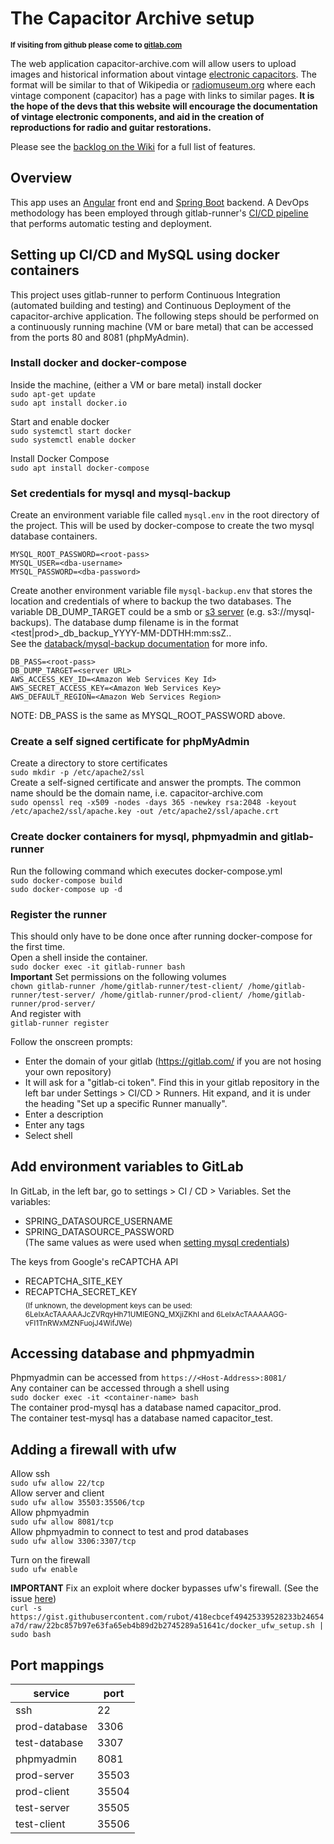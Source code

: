 # The Capacitor Archive setup
<sup>**If visiting from github please come to [gitlab.com](https://gitlab.com/capacitor-archive/capacitor-archive)**</sup>

The web application capacitor-archive.com will allow users to upload images and historical information about vintage [electronic capacitors](https://en.wikipedia.org/wiki/Capacitor).  The format will be similar to that of Wikipedia or [radiomuseum.org](https://www.radiomuseum.org/tubes/tube_5z3.html) where each vintage component (capacitor) has a page with links to similar pages.  **It is the hope of the devs that this website will encourage the documentation of vintage electronic components, and aid in the creation of reproductions for radio and guitar restorations.**  

Please see the [backlog on the Wiki](https://gitlab.com/capacitor-archive/capacitor-archive/-/wikis/home) for a full list of features.  

## Overview

This app uses an [Angular](https://angular.io/) front end and [Spring Boot](https://spring.io/projects/spring-boot) backend.  A DevOps methodology has been employed through gitlab-runner's [CI/CD pipeline](https://docs.gitlab.com/ee/ci/) that performs automatic testing and deployment.

## Setting up CI/CD and MySQL using docker containers

This project uses gitlab-runner to perform Continuous Integration (automated building and testing) and Continuous Deployment of the capacitor-archive application.  The following steps should be performed on a continuously running machine (VM or bare metal) that can be accessed from the ports 80 and 8081 (phpMyAdmin).

### Install docker and docker-compose
Inside the machine, (either a VM or bare metal) install docker    
`sudo apt-get update`  
`sudo apt install docker.io`  

Start and enable docker  
`sudo systemctl start docker`  
`sudo systemctl enable docker`  

Install Docker Compose  
`sudo apt install docker-compose`  

### Set credentials for mysql and mysql-backup
Create an environment variable file called `mysql.env` in the root directory of the project. This will be used by docker-compose to create the two mysql database containers.
```
MYSQL_ROOT_PASSWORD=<root-pass>
MYSQL_USER=<dba-username>
MYSQL_PASSWORD=<dba-password>
```
Create another environment variable file `mysql-backup.env` that stores the location and credentials of where to backup the two databases.  The variable DB_DUMP_TARGET could be a smb or [s3 server](https://aws.amazon.com/s3/) (e.g. s3://mysql-backups). The database dump filename is in the format <test|prod>_db_backup_YYYY-MM-DDTHH:mm:ssZ.<compression>.  
See the [databack/mysql-backup documentation](https://hub.docker.com/r/databack/mysql-backup) for more info.
```
DB_PASS=<root-pass>
DB_DUMP_TARGET=<server URL>
AWS_ACCESS_KEY_ID=<Amazon Web Services Key Id>
AWS_SECRET_ACCESS_KEY=<Amazon Web Services Key>
AWS_DEFAULT_REGION=<Amazon Web Services Region>
```
NOTE: DB_PASS is the same as MYSQL_ROOT_PASSWORD above.  



### Create a self signed certificate for phpMyAdmin
Create a directory to store certificates  
`sudo mkdir -p /etc/apache2/ssl`  
Create a self-signed certificate and answer the prompts.  The common name should be the domain name, i.e. capacitor-archive.com  
`sudo openssl req -x509 -nodes -days 365 -newkey rsa:2048 -keyout /etc/apache2/ssl/apache.key -out /etc/apache2/ssl/apache.crt`  


### Create docker containers for mysql, phpmyadmin and gitlab-runner
Run the following command which executes docker-compose.yml  
`sudo docker-compose build`  
`sudo docker-compose up -d`  


### Register the runner  
This should only have to be done once after running docker-compose for the first time.  
Open a shell inside the container.  
`sudo docker exec -it gitlab-runner bash`  
**Important** Set permissions on the following volumes  
`chown gitlab-runner /home/gitlab-runner/test-client/ /home/gitlab-runner/test-server/ /home/gitlab-runner/prod-client/ /home/gitlab-runner/prod-server/`  
And register with  
`gitlab-runner register`  


Follow the onscreen prompts:
- Enter the domain of your gitlab (https://gitlab.com/ if you are not hosing your own repository)  
- It will ask for a "gitlab-ci token".  Find this in your gitlab repository in the left bar under Settings > CI/CD > Runners.  Hit expand, and it is under the heading "Set up a specific Runner manually".  
- Enter a description  
- Enter any tags  
- Select shell  


## Add environment variables to GitLab
In GitLab, in the left bar, go to settings > CI / CD > Variables.  Set the variables:  
- SPRING_DATASOURCE_USERNAME  
- SPRING_DATASOURCE_PASSWORD  
(The same values as were used when [setting mysql credentials](#set-mysql-credentials))  

The keys from Google's reCAPTCHA API  
- RECAPTCHA_SITE_KEY  
- RECAPTCHA_SECRET_KEY  
<sub>(If unknown, the development keys can be used: 6LeIxAcTAAAAAJcZVRqyHh71UMIEGNQ_MXjiZKhI and 6LeIxAcTAAAAAGG-vFI1TnRWxMZNFuojJ4WifJWe)</sub>  


## Accessing database and phpmyadmin
Phpmyadmin can be accessed from `https://<Host-Address>:8081/`  
Any container can be accessed through a shell using  
`sudo docker exec -it <container-name> bash`  
The container prod-mysql has a database named capacitor_prod.  
The container test-mysql has a database named capacitor_test.  


## Adding a firewall with ufw
Allow ssh  
`sudo ufw allow 22/tcp`  
Allow server and client  
`sudo ufw allow 35503:35506/tcp`  
Allow phpmyadmin  
`sudo ufw allow 8081/tcp`  
Allow phpmyadmin to connect to test and prod databases  
`sudo ufw allow 3306:3307/tcp`  

Turn on the firewall  
`sudo ufw enable`  

**IMPORTANT** Fix an exploit where docker bypasses ufw's firewall.  (See the issue [here](https://github.com/docker/for-linux/issues/690#issuecomment-529319051))  
`curl -s https://gist.githubusercontent.com/rubot/418ecbcef49425339528233b24654a7d/raw/22bc857b97e63fa65eb4b89d2b2745289a51641c/docker_ufw_setup.sh | sudo bash`  


## Port mappings

| service       | port  |
|---------------|-------|
| ssh           | 22    |
| prod-database | 3306  |
| test-database | 3307  |
| phpmyadmin    | 8081  |
| prod-server   | 35503 |
| prod-client   | 35504 |
| test-server   | 35505 |
| test-client   | 35506 |


